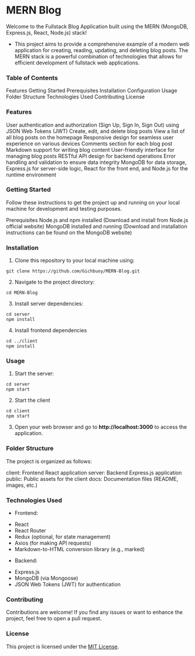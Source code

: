 # MERN Blog
Welcome to the Fullstack Blog Application built using the MERN (MongoDB, Express.js, React, Node.js) stack! 
- This project aims to provide a comprehensive example of a modern web application for creating, reading, updating, and deleting blog posts. The MERN stack is a powerful combination of technologies that allows for efficient development of fullstack web applications.

### Table of Contents
Features
Getting Started
Prerequisites
Installation
Configuration
Usage
Folder Structure
Technologies Used
Contributing
License


### Features
User authentication and authorization (Sign Up, Sign In, Sign Out) using JSON Web Tokens (JWT)
Create, edit, and delete blog posts
View a list of all blog posts on the homepage
Responsive design for seamless user experience on various devices
Comments section for each blog post
Markdown support for writing blog content
User-friendly interface for managing blog posts
RESTful API design for backend operations
Error handling and validation to ensure data integrity
MongoDB for data storage, Express.js for server-side logic, React for the front end, and Node.js for the runtime environment


### Getting Started
Follow these instructions to get the project up and running on your local machine for development and testing purposes.

Prerequisites
Node.js and npm installed (Download and install from Node.js official website)
MongoDB installed and running (Download and installation instructions can be found on the MongoDB website)

### Installation
1. Clone this repository to your local machine using:
```
git clone https://github.com/Gichbuoy/MERN-Blog.git
```

2. Navigate to the project directory:
```
cd MERN-Blog
```

3. Install server dependencies:
```
cd server
npm install
```

4. Install frontend dependencies
```
cd ../client
npm install
```


### Usage
1. Start the server:
```
cd server
npm start
```

2. Start the client
```
cd client
npm start
```

3. Open your web browser and go to **http://localhost:3000** to access the application.


### Folder Structure
The project is organized as follows:

client: Frontend React application
server: Backend Express.js application
public: Public assets for the client
docs: Documentation files (README, images, etc.)

### Technologies Used
- Frontend:

* React
* React Router
* Redux (optional, for state management)
* Axios (for making API requests)
* Markdown-to-HTML conversion library (e.g., marked)

- Backend:

* Express.js
* MongoDB (via Mongoose)
* JSON Web Tokens (JWT) for authentication


### Contributing
Contributions are welcome! If you find any issues or want to enhance the project, feel free to open a pull request.

### License
This project is licensed under the [MIT License]().